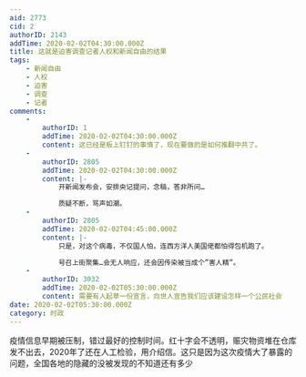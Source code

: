 ```yaml
---
aid: 2773
cid: 2
authorID: 2143
addTime: 2020-02-02T04:30:00.000Z
title: 这就是迫害调查记者人权和新闻自由的结果
tags:
    - 新闻自由
    - 人权
    - 迫害
    - 调查
    - 记者
comments:
    -
        authorID: 1
        addTime: 2020-02-02T04:30:00.000Z
        content: 这已经是板上钉钉的事情了，现在要做的是如何推翻中共了。
    -
        authorID: 2805
        addTime: 2020-02-02T04:30:00.000Z
        content: |-
            开新闻发布会，安排央记提问，念稿，答非所问…

            质疑不断，骂声如潮。
    -
        authorID: 2805
        addTime: 2020-02-02T04:45:00.000Z
        content: |-
            只是，对这个病毒，不仅国人怕，连西方洋人美国佬都怕得包机跑了。

            号召上街聚集…会无人响应，还会因传染被当成个”害人精”。
    -
        authorID: 3032
        addTime: 2020-02-02T05:30:00.000Z
        content: 需要有人起草一份宣言，向世人宣告我们应该建设怎样一个公民社会
date: 2020-02-02T05:30:00.000Z
category: 时政
---
```


疫情信息早期被压制，错过最好的控制时间。红十字会不透明，赈灾物资堆在仓库发不出去，2020年了还在人工检验，用介绍信。这只是因为这次疫情大了暴露的问题，全国各地的隐藏的没被发现的不知道还有多少
